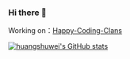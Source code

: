 ### Hi there 👋

Working on：[Happy-Coding-Clans](https://github.com/Happy-Coding-Clans)

[![huangshuwei's GitHub stats](https://github-readme-stats-novqpaj0a-huangshuwei.vercel.app/api?username=huangshuwei&show_icons=true)](https://github.com/huangshuwei)
